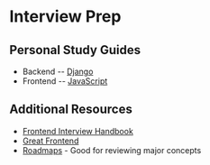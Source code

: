 # Interview Prep

## Personal Study Guides
- Backend
-- [Django](Backend/DjangoQuestions.md)
- Frontend
-- [JavaScript](Frontend/JavaScriptQuestions.md)

## Additional Resources
- [Frontend Interview Handbook](https://www.frontendinterviewhandbook.com/)
- [Great Frontend](https://www.greatfrontend.com/)
- [Roadmaps](https://roadmap.sh/roadmaps) - Good for reviewing major concepts
